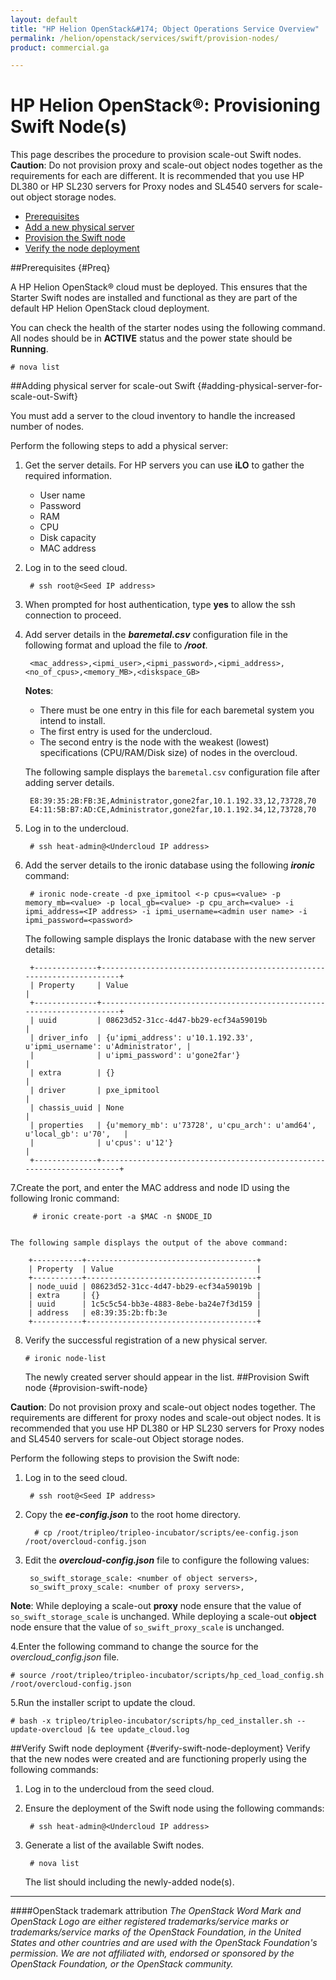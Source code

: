 ```yaml
---
layout: default
title: "HP Helion OpenStack&#174; Object Operations Service Overview"
permalink: /helion/openstack/services/swift/provision-nodes/
product: commercial.ga

---
```

<!--PUBLISHED-->

<script>

function PageRefresh {
onLoad="window.refresh"
}

PageRefresh();

</script>

<!--
<p style="font-size: small;"> <a href="/helion/openstack/services/object/overview/">&#9664; PREV</a> | <a href="/helion/openstack/services/overview/">&#9650; UP</a> | <a href=" /helion/openstack/services/swift/deployment/"> NEXT &#9654</a> </p>-->


# HP Helion OpenStack&#174;: Provisioning Swift Node(s) 

This page describes the procedure to provision scale-out Swift nodes. 
**Caution**: Do not provision proxy and scale-out object nodes together as the requirements for each are different. It is recommended that you use HP DL380 or HP SL230 servers for Proxy nodes and SL4540 servers for scale-out object storage nodes. 

* [Prerequisites](#Preq)
* [Add a new physical server](#adding-physical-server-for-scale-out-Swift) 
* [Provision the Swift node](#provision-swift-node)
* [Verify the node deployment](#verify-swift-node-deployment) 

##Prerequisites {#Preq}

A HP Helion OpenStack&#174; cloud must be deployed. This ensures that the Starter Swift nodes are installed and functional as they are part of the default HP Helion OpenStack cloud deployment.

You can check the health of the starter nodes using the following command. All nodes should be in **ACTIVE** status and the power state should be **Running**.

	# nova list

##Adding physical server for scale-out Swift {#adding-physical-server-for-scale-out-Swift}

You must add a server to the cloud inventory to handle the increased number of nodes. 

Perform the following steps to add a physical server:

1. Get the server details. For HP servers you can use **iLO** to gather the required information.
	- User name
	- Password
	- RAM
	- CPU
	- Disk capacity
	- MAC address

2. Log in to the seed cloud. 

		# ssh root@<Seed IP address> 

3. When prompted for host authentication, type **yes** to allow the ssh connection to proceed.

4. Add server details in the ***baremetal.csv*** configuration file in the following format and upload the file to ***/root***.

		<mac_address>,<ipmi_user>,<ipmi_password>,<ipmi_address>,<no_of_cpus>,<memory_MB>,<diskspace_GB>

	**Notes**: 

	- There must be one entry in this file for each baremetal system you intend to install.
	- The first entry is used for the undercloud.
	- The second entry is the node with the weakest  (lowest) specifications (CPU/RAM/Disk size) of nodes in the overcloud.

	The following sample displays the `baremetal.csv` configuration file after adding server details.

		E8:39:35:2B:FB:3E,Administrator,gone2far,10.1.192.33,12,73728,70
		E4:11:5B:B7:AD:CE,Administrator,gone2far,10.1.192.34,12,73728,70

5. Log in to the undercloud. 

		# ssh heat-admin@<Undercloud IP address> 

6. Add the server details to the ironic database using the following ***ironic*** command:

 		# ironic node-create -d pxe_ipmitool <-p cpus=<value> -p memory_mb=<value> -p local_gb=<value> -p cpu_arch=<value> -i ipmi_address=<IP address> -i ipmi_username=<admin user name> -i ipmi_password=<password> 

	The following sample displays the Ironic database with the new server details:

		+--------------+-----------------------------------------------------------------------+
		| Property     | Value                                                                 |
		+--------------+-----------------------------------------------------------------------+
		| uuid         | 08623d52-31cc-4d47-bb29-ecf34a59019b                                  |
		| driver_info  | {u'ipmi_address': u'10.1.192.33', u'ipmi_username': u'Administrator', |
		|              | u'ipmi_password': u'gone2far'}                                        |
		| extra        | {}                                                                    |
		| driver       | pxe_ipmitool                                                          |
		| chassis_uuid | None                                                                  |
		| properties   | {u'memory_mb': u'73728', u'cpu_arch': u'amd64', u'local_gb': u'70',   |
		|              | u'cpus': u'12'}                                                       |
		+--------------+-----------------------------------------------------------------------+
7.Create the port, and enter the MAC address and node ID  using the following Ironic command: 
 	
 		 # ironic create-port -a $MAC -n $NODE_ID


	The following sample displays the output of the above command: 
		
		+-----------+--------------------------------------+
		| Property  | Value                                |
		+-----------+--------------------------------------+
		| node_uuid | 08623d52-31cc-4d47-bb29-ecf34a59019b |
		| extra     | {}                                   |
		| uuid      | 1c5c5c54-bb3e-4883-8ebe-ba24e7f3d159 |
		| address   | e8:39:35:2b:fb:3e                    |
		+-----------+--------------------------------------+	

 
8. Verify the successful registration of a new physical server.

	`# ironic node-list`

 	The newly created server should appear in the list.
##Provision Swift node {#provision-swift-node}

**Caution**: Do not provision proxy and scale-out object nodes together. The requirements are different for proxy nodes and scale-out object nodes. It is recommended that you use HP DL380 or HP SL230 servers for Proxy nodes and SL4540 servers for scale-out Object storage nodes. 

Perform the following steps to provision the Swift node:

1. Log in to the seed cloud.

		# ssh root@<Seed IP address>

2. Copy the ***ee-config.json*** to the root home directory.

		 # cp /root/tripleo/tripleo-incubator/scripts/ee-config.json /root/overcloud-config.json

3. Edit the ***overcloud-config.json*** file to configure the following values:
 
 	    so_swift_storage_scale: <number of object servers>,
	    so_swift_proxy_scale: <number of proxy servers>,

**Note**: While deploying a scale-out **proxy** node ensure that the value of `so_swift_storage_scale` is unchanged. While deploying a scale-out **object** node ensure that the value of `so_swift_proxy_scale` is unchanged.
 
4.Enter the following command to change the source for the *overcloud_config.json* file.

	# source /root/tripleo/tripleo-incubator/scripts/hp_ced_load_config.sh /root/overcloud-config.json

5.Run the installer script to update the cloud.

	# bash -x tripleo/tripleo-incubator/scripts/hp_ced_installer.sh --update-overcloud |& tee update_cloud.log

##Verify Swift node deployment {#verify-swift-node-deployment}
Verify that the new nodes were created and are functioning properly using the following commands:

1. Log in to the undercloud from the seed cloud.
2. Ensure the deployment of the Swift node using the following commands:

		# ssh heat-admin@<Undercloud IP address> 

3. Generate a list of the available Swift nodes.

		# nova list

	The list should including the newly-added node(s).

----
####OpenStack trademark attribution
*The OpenStack Word Mark and OpenStack Logo are either registered trademarks/service marks or trademarks/service marks of the OpenStack Foundation, in the United States and other countries and are used with the OpenStack Foundation's permission. We are not affiliated with, endorsed or sponsored by the OpenStack Foundation, or the OpenStack community.*
